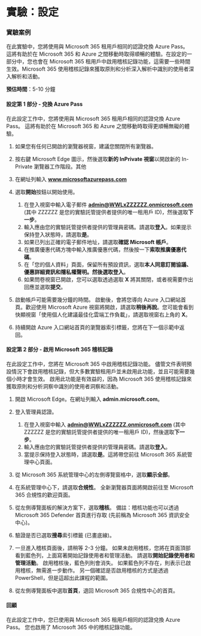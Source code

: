 ﻿---
lab:
    title: '設定'
---

# 實驗：設定

### 實驗案例

在此實驗中，您將使用與 Microsoft 365 租用戶相同的認證兌換 Azure Pass。  這將有助於在 Microsoft 365 和 Azure 之間移動時取得順暢的體驗。在設定的一部分中，您也會在 Microsoft 365 租用戶中啟用稽核記錄功能，這需要一些時間生效。Microsoft 365 使用稽核記錄來獲取原則和分析深入解析中識別的使用者深入解析和活動。

**預估時間**：5-10 分鐘

#### 設定第 1 部分 - 兌換 Azure Pass
在此設定工作中，您將使用與 Microsoft 365 租用戶相同的認證兌換 Azure Pass。  這將有助於在 Microsoft 365 和 Azure 之間移動時取得更順暢無礙的體驗。

1. 如果您有任何已開啟的瀏覽器視窗，建議您關閉所有瀏覽器。

1. 按右鍵 Microsoft Edge 圖示，然後選取**新的 InPrivate 視窗**以開啟新的 In-Private 瀏覽器工作階段。其他 

1. 在網址列輸入 **www.microsoftazurepass.com**

1. 選取**開始**按鈕以開始使用。

    1. 在登入視窗中輸入電子郵件 **admin@WWLxZZZZZZ.onmicrosoft.com** (其中 ZZZZZZ 是您的實驗託管提供者提供的唯一租用戶 ID)，然後選取**下一步**。
    1. 輸入應由您的實驗託管提供者提供的管理員密碼。請選取**登入**。如果提示保持登入狀態時，請選取**是**。
    1. 如果已列出正確的電子郵件地址，請選取**確認 Microsoft 帳戶**。
    1. 在推廣優惠代碼方塊中輸入推廣優惠代碼，然後按一下**索取推廣優惠代碼**。  
    1. 在「您的個人資料」頁面，保留所有預設資訊，選取**本人同意訂閱協議、優惠詳細資訊和隱私權聲明。**然後選取**登入**。
    1. 如果問卷視窗已開啟，您可以選取透過選取 **X** 將其關閉，或者視需要作出回應並選取**提交**。

1. 啟動帳戶可能需要幾分鐘的時間。  啟動後，會將您導向 Azure 入口網站首頁。歡迎使用 Microsoft Azure 視窗將開啟，請選取**稍後再說**。您可能會看到快顯視窗「使用個人化建議最佳化雲端工作負載」，請選取視窗右上角的 **X**。

1. 持續開啟 Azure 入口網站首頁的瀏覽器索引標籤，您將在下一個示範中返回。

#### 設定第 2 部分 - 啟用 Microsoft 365 稽核記錄
在此設定工作中，您將在 Microsoft 365 中啟用稽核記錄功能。  儘管文件表明預設情況下會啟用稽核記錄，但大多數實驗租用戶並未啟用此功能，並且可能需要幾個小時才會生效。  啟用此功能是有效益的，因為 Microsoft 365 使用稽核記錄來獲取原則和分析洞察中識別的使用者洞察和活動。

1. 開啟 Microsoft Edge。在網址列輸入 **admin.microsoft.com**。

1. 登入管理員認證。
    1. 在登入視窗中輸入 **admin@WWLxZZZZZZ.onmicrosoft.com** (其中 ZZZZZZ 是您的實驗託管提供者提供的唯一租用戶 ID)，然後選取**下一步**。
    1. 輸入應由您的實驗託管提供者提供的管理員密碼。請選取**登入**。
    1. 當提示保持登入狀態時，請選取**是**。這將帶您前往 Microsoft 365 系統管理中心頁面。

1. 從 Microsoft 365 系統管理中心的左側導覽窗格中，選取**顯示全部**。

1. 在系統管理中心下，請選取**合規性**。  全新瀏覽器頁面將開啟前往至 Microsoft 365 合規性的歡迎頁面。  

1. 從左側導覽面板的解決方案下，選取**稽核**。  備註：稽核功能也可以透過 Microsoft 365 Defender 首頁進行存取 (先前稱為 Microsoft 365 資訊安全中心)。

1. 驗證是否已選取**搜尋**索引標籤 (已畫底線)。

1. 一旦進入稽核頁面後，請稍等 2-3 分鐘。  如果未啟用稽核，您將在頁面頂部看到藍色列，上面寫著開始記錄使用者和管理活動。  請選取**開始記錄使用者和管理活動**。  啟用稽核後，藍色列則會消失。  如果藍色列不存在，則表示已啟用稽核，無需進一步動作。  另一個確認是否啟用稽核的方式是透過 PowerShell，但是這超出此課程的範圍。

1. 從左側導覽面板中選取**首頁**，退回 Microsoft 365 合規性中心的首頁。

#### 回顧

在此設定工作中，您已使用與 Microsoft 365 租用戶相同的認證兌換 Azure Pass。  您也啟用了 Microsoft 365 中的稽核記錄功能。